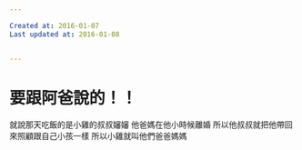 ```yaml
---

Created at: 2016-01-07
Last updated at: 2016-01-08


---
```


# 要跟阿爸說的！！


就說那天吃飯的是小雞的叔叔嬸嬸
他爸媽在他小時候離婚
所以他叔叔就把他帶回來照顧跟自己小孩一樣
所以小雞就叫他們爸爸媽媽

